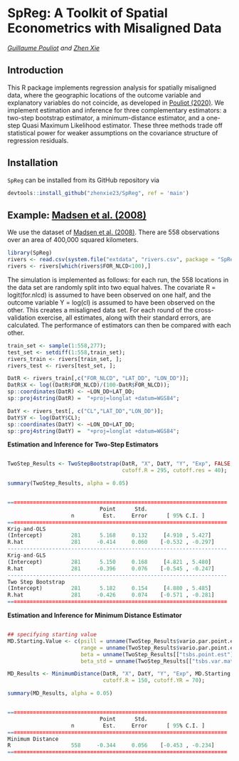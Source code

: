 SpReg: A Toolkit of Spatial Econometrics with Misaligned Data
================
*[Guillaume Pouliot](https://sites.google.com/site/guillaumeallairepouliot) and [Zhen Xie](https://github.com/zhenxie23/)*

Introduction
------------

This R package implements regression analysis for spatially misaligned data, where the geographic locations of the outcome variable and explanatory variables do not coincide, as developed in [Pouliot (2020)](https://docs.google.com/viewer?a=v&pid=sites&srcid=ZGVmYXVsdGRvbWFpbnxndWlsbGF1bWVhbGxhaXJlcG91bGlvdHxneDoxN2QzNjYwNmQ5ODczYjE). We implement estimation and inference for three complementary estimators: a two-step bootstrap estimator, a minimum-distance estimator, and a one-step Quasi Maximum Likelihood estimator. These three methods trade off statistical power for weaker assumptions on the covariance structure of regression residuals.

Installation
-----------------------------

`SpReg` can be installed from its GitHub repository via
```r
devtools::install_github("zhenxie23/SpReg", ref = 'main')
```

Example: [Madsen et al. (2008)](https://onlinelibrary.wiley.com/doi/abs/10.1002/env.888)
------------------------------
We use the dataset of [Madsen et al. (2008)](https://onlinelibrary.wiley.com/doi/abs/10.1002/env.888). There are 558 observations over an area of 400,000 squared kilometers.
```r
library(SpReg)
rivers <- read.csv(system.file("extdata", "rivers.csv", package = "SpReg"))
rivers <- rivers[which(rivers$FOR_NLCD<100),]
```
The simulation is implemented as follows: for each run, the 558 locations in the data set are randomly split into two equal halves. The covariate R = logit(for.nlcd) is assumed to have been observed on one half, and the outcome variable Y = log(cl) is assumed to have been observed on the other. This creates a misaligned data set. For each round of the cross-validation exercise, all estimates, along with their standard errors, are calculated. The performance of estimators can then be compared with each other.
```r
train_set <- sample(1:558,277);
test_set <- setdiff(1:558,train_set);
rivers_train <- rivers[train_set, ];
rivers_test <- rivers[test_set, ];

DatR <- rivers_train[,c("FOR_NLCD", "LAT_DD", "LON_DD")];
DatR$X <- log((DatR$FOR_NLCD)/(100-DatR$FOR_NLCD));
sp::coordinates(DatR) <- ~LON_DD+LAT_DD;
sp::proj4string(DatR) =  "+proj=longlat +datum=WGS84";

DatY <- rivers_test[, c("CL","LAT_DD","LON_DD")];
DatY$Y <- log(DatY$CL);
sp::coordinates(DatY) <- ~LON_DD+LAT_DD;
sp::proj4string(DatY) =  "+proj=longlat +datum=WGS84";
```

**Estimation and Inference for Two-Step Estimators**
```r

TwoStep_Results <- TwoStepBootstrap(DatR, "X", DatY, "Y", "Exp", FALSE, FALSE,
                                    cutoff.R = 295, cutoff.res = 40);

summary(TwoStep_Results, alpha = 0.05)


=====================================================================
                             Point      Std.                         
                    n         Est.     Error      [ 95% C.I. ]       
=====================================================================
Krig-and-OLS
(Intercept)         281      5.168     0.132     [4.910 , 5.427]     
R.hat               281     -0.414     0.060    [-0.532 , -0.297]    
---------------------------------------------------------------------
Krig-and-GLS
(Intercept)         281      5.150     0.168     [4.821 , 5.480]     
R.hat               281     -0.396     0.076    [-0.545 , -0.247]    
---------------------------------------------------------------------
Two Step Bootstrap
(Intercept)         281      5.182     0.154     [4.880 , 5.485]     
R.hat               281     -0.426     0.074    [-0.571 , -0.281]    
=====================================================================
```

**Estimation and Inference for Minimum Distance Estimator**
```r

## specifying starting value
MD.Starting.Value <- c(psill = unname(TwoStep_Results$vario.par.point.est[1]),
                       range = unname(TwoStep_Results$vario.par.point.est[2]),
                       beta = unname(TwoStep_Results[["tsbs.point.est"]][2]),
                       beta_std = unname(TwoStep_Results[["tsbs.var.mat"]][2,2]));

MD_Results <- MinimumDistance(DatR, "X", DatY, "Y", "Exp", MD.Starting.Value,
                              cutoff.R = 150, cutoff.YR = 70);

summary(MD_Results, alpha = 0.05)


=====================================================================
                             Point      Std.                         
                    n         Est.     Error      [ 95% C.I. ]       
=====================================================================
Minimum Distance
R                   558     -0.344     0.056    [-0.453 , -0.234]    
=====================================================================


```


